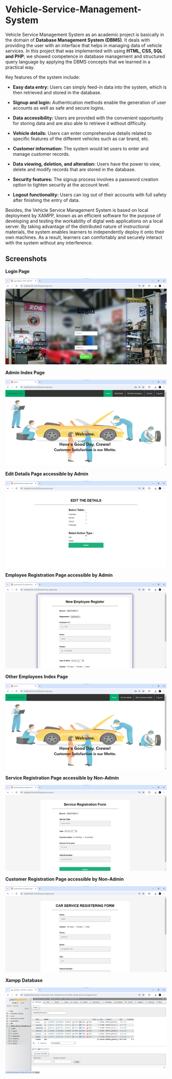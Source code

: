 
# Vehicle-Service-Management-System

Vehicle Service Management System as an academic project is basically in the domain of **Database Management System (DBMS)**. It deals with providing the user with an interface that helps in managing data of vehicle services. In this project that was implemented with using **HTML, CSS, SQL and PHP**; we showed competence in database management and structured query language by applying the DBMS concepts that we learned in a practical way.

Key features of the system include:  
- **Easy data entry:** Users can simply feed-in data into the system, which is then retrieved and stored in the database.

- **Signup and login:** Authentication methods enable the generation of user accounts as well as safe and secure logins.

- **Data accessibility:** Users are provided with the convenient opportunity for storing data and are also able to retrieve it without difficulty.

- **Vehicle details:** Users can enter comprehensive details related to specific features of the different vehicles such as car brand, etc.

- **Customer information:** The system would let users to enter and manage customer records.

- **Data viewing, deletion, and alteration:** Users have the power to view, delete and modify records that are stored in the database.

- **Security features:** The signup process involves a password creation option to tighten security at the account level.

- **Logout functionality:** Users can log out of their accounts with full safety after finishing the entry of data.

Besides, the Vehicle Service Management System is based on local deployment by XAMPP, known as an efficient software for the purpose of developing and testing the workability of digtal web applications on a local server. By taking advantage of the distributed nature of instructional materials, the system enables learners to independently deploy it onto their own machines. As a result, learners can comfortably and securely interact with the system without any interference.


## Screenshots

**Login Page**

![Login Page](https://github.com/ujwalhosamane/Random-Resources/blob/main/Vehicle-Service-Management-System/Login%20Page.png?raw=true)  

**Admin Index Page**  

![Admin Index Page](https://github.com/ujwalhosamane/Random-Resources/blob/main/Vehicle-Service-Management-System/Admin%20Index%20Page.png?raw=true)

**Edit Details Page accessible by Admin**

![Edit Details Page](https://github.com/ujwalhosamane/Random-Resources/blob/main/Vehicle-Service-Management-System/Edit%20Details%20Page.png?raw=true)

**Employee Registration Page accessible by Admin**

![Employee Registration Page](https://github.com/ujwalhosamane/Random-Resources/blob/main/Vehicle-Service-Management-System/Employee%20Registration%20Page.png?raw=true)

**Other Employees Index Page**  

![Other Employees Index Page](https://github.com/ujwalhosamane/Random-Resources/blob/main/Vehicle-Service-Management-System/Other%20Employees%20Index%20Page.png?raw=true)

**Service Registration Page accessible by Non-Admin**  

![Service Registration Page](https://github.com/ujwalhosamane/Random-Resources/blob/main/Vehicle-Service-Management-System/Service%20Registration%20Page.png?raw=true)

**Customer Registration Page accessible by Non-Admin**  

![Customer Registration Page](https://github.com/ujwalhosamane/Random-Resources/blob/main/Vehicle-Service-Management-System/Customer%20Registration%20Page.png?raw=true)

**Xampp Database**  

![Xampp Database](https://github.com/ujwalhosamane/Random-Resources/blob/main/Vehicle-Service-Management-System/Xampp%20Database%20.png?raw=true)
